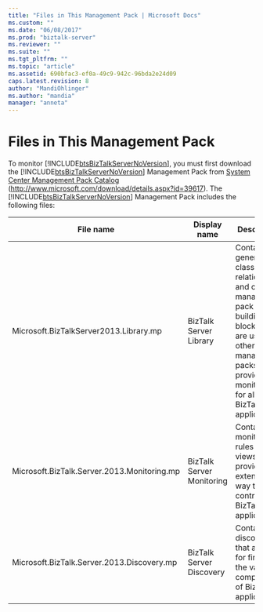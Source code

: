 ```yaml
---
title: "Files in This Management Pack | Microsoft Docs"
ms.custom: ""
ms.date: "06/08/2017"
ms.prod: "biztalk-server"
ms.reviewer: ""
ms.suite: ""
ms.tgt_pltfrm: ""
ms.topic: "article"
ms.assetid: 690bfac3-ef0a-49c9-942c-96bda2e24d09
caps.latest.revision: 8
author: "MandiOhlinger"
ms.author: "mandia"
manager: "anneta"
---
```

# Files in This Management Pack
To monitor [!INCLUDE[btsBizTalkServerNoVersion](../includes/btsbiztalkservernoversion-md.md)], you must first download the [!INCLUDE[btsBizTalkServerNoVersion](../includes/btsbiztalkservernoversion-md.md)] Management Pack from [System Center Management Pack Catalog](http://www.microsoft.com/download/details.aspx?id=39617) (http://www.microsoft.com/download/details.aspx?id=39617). The [!INCLUDE[btsBizTalkServerNoVersion](../includes/btsbiztalkservernoversion-md.md)] Management Pack includes the following files:  
  
|File name|Display name|Description|  
|---------------|------------------|-----------------|  
|Microsoft.BizTalkServer2013.Library.mp|BizTalk Server Library|Contains generic classes, relationships and other management pack building blocks that are used by other management packs to provide monitoring for all BizTalk applications.|  
|Microsoft.BizTalk.Server.2013.Monitoring.mp|BizTalk Server Monitoring|Contains monitors, rules and views that provide an extensible way to control all BizTalk applications.|  
|Microsoft.BizTalk.Server.2013.Discovery.mp|BizTalk Server Discovery|Contains discoveries that are used for finding the various components of BizTalk applications.|